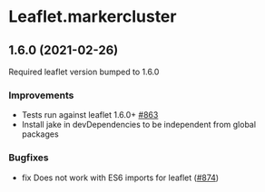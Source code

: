 Leaflet.markercluster
=====================

## 1.6.0 (2021-02-26)

Required leaflet version bumped to 1.6.0

### Improvements

 * Tests run against leaflet 1.6.0+ [#863](https://github.com/Leaflet/Leaflet.markercluster/issues/863)
 * Install jake in devDependencies to be independent from global packages

### Bugfixes

 * fix Does not work with ES6 imports for leaflet ([#874](https://github.com/Leaflet/Leaflet.markercluster/issues/874))
